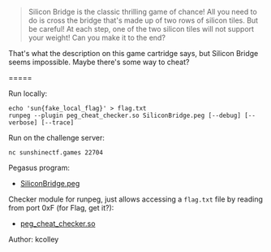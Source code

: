 >Silicon Bridge is the classic thrilling game of chance! All you need to do is cross the bridge that's made up of two rows of silicon tiles. But be careful! At each step, one of the two silicon tiles will not support your weight! Can you make it to the end?

That's what the description on this game cartridge says, but Silicon Bridge seems impossible. Maybe there's some way to cheat?

=====

Run locally:
```
echo 'sun{fake_local_flag}' > flag.txt
runpeg --plugin peg_cheat_checker.so SiliconBridge.peg [--debug] [--verbose] [--trace]
```

Run on the challenge server:
```
nc sunshinectf.games 22704
```

Pegasus program:
* [SiliconBridge.peg](https://sunshinectf.games/21478ecf6429/SiliconBridge.peg)

Checker module for runpeg, just allows accessing a `flag.txt` file by reading from port 0xF (for Flag, get it?):
* [peg_cheat_checker.so](https://sunshinectf.games/21478ecf6429/peg_cheat_checker.so)

Author: kcolley
